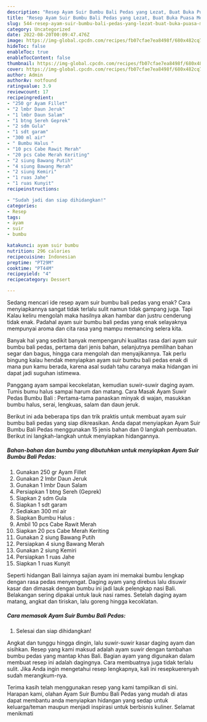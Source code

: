 ```yaml
---
description: "Resep Ayam Suir Bumbu Bali Pedas yang Lezat, Buat Buka Puasa Menggugah Selera"
title: "Resep Ayam Suir Bumbu Bali Pedas yang Lezat, Buat Buka Puasa Menggugah Selera"
slug: 544-resep-ayam-suir-bumbu-bali-pedas-yang-lezat-buat-buka-puasa-menggugah-selera
category: Uncategorized
date: 2022-08-20T00:09:47.476Z
image: https://img-global.cpcdn.com/recipes/fb07cfae7ea8498f/680x482cq70/ayam-suir-bumbu-bali-pedas-foto-resep-utama.jpg
hideToc: false
enableToc: true
enableTocContent: false
thumbnail: https://img-global.cpcdn.com/recipes/fb07cfae7ea8498f/680x482cq70/ayam-suir-bumbu-bali-pedas-foto-resep-utama.jpg
cover: https://img-global.cpcdn.com/recipes/fb07cfae7ea8498f/680x482cq70/ayam-suir-bumbu-bali-pedas-foto-resep-utama.jpg
author: Admin
authorAv: notfound
ratingvalue: 3.9
reviewcount: 17
recipeingredient:
- "250 gr Ayam Fillet"
- "2 lmbr Daun Jeruk"
- "1 lmbr Daun Salam"
- "1 btng Sereh Geprek"
- "2 sdm Gula"
- "1 sdt garam"
- "300 ml air"
- " Bumbu Halus "
- "10 pcs Cabe Rawit Merah"
- "20 pcs Cabe Merah Keriting"
- "2 siung Bawang Putih"
- "4 siung Bawang Merah"
- "2 siung Kemiri"
- "1 ruas Jahe"
- "1 ruas Kunyit"
recipeinstructions:

- "Sudah jadi dan siap dihidangkan!"
categories:
- Resep
tags:
- ayam
- suir
- bumbu

katakunci: ayam suir bumbu 
nutrition: 296 calories
recipecuisine: Indonesian
preptime: "PT29M"
cooktime: "PT44M"
recipeyield: "4"
recipecategory: Dessert

---
```



Sedang mencari ide resep ayam suir bumbu bali pedas yang enak? Cara menyiapkannya sangat tidak terlalu sulit namun tidak gampang juga. Tapi Kalau keliru mengolah maka hasilnya akan hambar dan justru cenderung tidak enak. Padahal ayam suir bumbu bali pedas yang enak selayaknya mempunyai aroma dan cita rasa yang mampu memancing selera kita.


Banyak hal yang sedikit banyak mempengaruhi kualitas rasa dari ayam suir bumbu bali pedas, pertama dari jenis bahan, selanjutnya pemilihan bahan segar dan bagus, hingga cara mengolah dan menyajikannya. Tak perlu bingung kalau hendak menyiapkan ayam suir bumbu bali pedas enak di mana pun kamu berada, karena asal sudah tahu caranya maka hidangan ini dapat jadi suguhan istimewa.

Panggang ayam sampai kecokelatan, kemudian suwir-suwir daging ayam. Tumis bumu halus sampai harum dan matang. Cara Masak Ayam Suwir Pedas Bumbu Bali : Pertama-tama panaskan minyak di wajan, masukkan bumbu halus, serai, lengkuas, salam dan daun jeruk.


Berikut ini ada beberapa tips dan trik praktis untuk membuat ayam suir bumbu bali pedas yang siap dikreasikan. Anda dapat menyiapkan Ayam Suir Bumbu Bali Pedas menggunakan 15 jenis bahan dan 0 langkah pembuatan. Berikut ini langkah-langkah untuk menyiapkan hidangannya.

<!--inarticleads1-->

##### Bahan-bahan dan bumbu yang dibutuhkan untuk menyiapkan Ayam Suir Bumbu Bali Pedas:

1. Gunakan 250 gr Ayam Fillet
1. Gunakan 2 lmbr Daun Jeruk
1. Gunakan 1 lmbr Daun Salam
1. Persiapkan 1 btng Sereh (Geprek)
1. Siapkan 2 sdm Gula
1. Siapkan 1 sdt garam
1. Sediakan 300 ml air
1. Siapkan  Bumbu Halus :
1. Ambil 10 pcs Cabe Rawit Merah
1. Siapkan 20 pcs Cabe Merah Keriting
1. Gunakan 2 siung Bawang Putih
1. Persiapkan 4 siung Bawang Merah
1. Gunakan 2 siung Kemiri
1. Persiapkan 1 ruas Jahe
1. Siapkan 1 ruas Kunyit


Seperti hidangan Bali lainnya sajian ayam ini memakai bumbu lengkap dengan rasa pedas menyengat. Daging ayam yang direbus lalu disuwir kasar dan dimasak dengan bumbu ini jadi lauk pelengkap nasi Bali. Belakangan sering dipakai untuk lauk nasi rames. Setelah daging ayam matang, angkat dan tiriskan, lalu goreng hingga kecoklatan. 

<!--inarticleads2-->

##### Cara memasak Ayam Suir Bumbu Bali Pedas:


1. Selesai dan siap dihidangkan!

Angkat dan tunggu hingga dingin, lalu suwir-suwir kasar daging ayam dan sisihkan. Resep yang kami maksud adalah ayam suwir dengan tambahan bumbu pedas yang mantap khas Bali. Bagian ayam yang digunakan dalam membuat resep ini adalah dagingnya. Cara membuatnya juga tidak terlalu sulit. Jika Anda ingin mengetahui resep lengkapnya, kali ini resepkuerenyah sudah merangkum-nya. 

Terima kasih telah menggunakan resep yang kami tampilkan di sini. Harapan kami, olahan Ayam Suir Bumbu Bali Pedas yang mudah di atas dapat membantu anda menyiapkan hidangan yang sedap untuk keluarga/teman maupun menjadi inspirasi untuk berbisnis kuliner. Selamat menikmati
